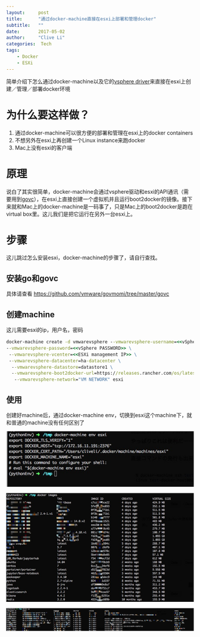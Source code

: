 ```yaml
---
layout:     post
title:      "通过docker-machine直接在esxi上部署和管理docker"
subtitle:   ""
date:       2017-05-02
author:     "Clive Li"
categories:  Tech
tags:
    - Docker 
    - ESXi
---
```


简单介绍下怎么通过docker-machine以及它的[vsphere driver](https://docs.docker.com/machine/drivers/vsphere/)来直接在esxi上创建／管理／部署docker环境

# 为什么要这样做？
1. 通过docker-machine可以很方便的部署和管理在esxi上的docker containers
2. 不想另外在esxi上再创建一个Linux instance来跑docker
3. Mac上没有esxi的客户端



# 原理
说白了其实很简单，docker-machine会通过vsphere驱动和esxi的API通讯（需要用到[govc](https://github.com/vmware/govmomi/tree/master/govc)），在esxi上直接创建一个虚拟机并且运行boot2docker的镜像。接下来就和Mac上的docker-machine是一码事了，只是Mac上的boot2docker是跑在virtual box里。这儿我们是把它运行在另外一台esxi上。


# 步骤
这儿跳过怎么安装esxi，docker-machine的步骤了，请自行查找。

## 安装go和govc
具体请查看 <https://github.com/vmware/govmomi/tree/master/govc>


## 创建machine
这儿需要esxi的ip，用户名，密码
~~~ bat
docker-machine create -d vmwarevsphere --vmwarevsphere-username=<<vSphere USER>> \
--vmwarevsphere-password=<<vSphere PASSWORD>> \
 --vmwarevsphere-vcenter=<<ESXi management IP>> \
 --vmwarevsphere-datacenter=ha-datacenter \
  --vmwarevsphere-datastore=datastore1 \
  --vmwarevsphere-boot2docker-url=https://releases.rancher.com/os/latest/rancheros.iso \
   --vmwarevsphere-network="VM NETWORK" esxi
~~~

## 使用
创建好machine后，通过docker-machine env，切换到esxi这个machine下，就和普通的machine没有任何区别了

![](/media/dockeresxi.jpg)

![](/media/dockerimages.jpg)

![](/media/dockerps.jpg)

